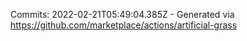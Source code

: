 Commits: 2022-02-21T05:49:04.385Z - Generated via https://github.com/marketplace/actions/artificial-grass
<br>

